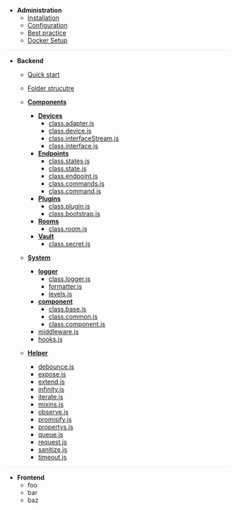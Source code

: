 * __Administration__
  * [Installation](administration/installation.md)
  * [Configuration](administration/configuration.md)
  * [Best practice](administration/best-practice.md)
  * [Docker Setup](administration/docker-setup.md)

<div style="border-top: 1px solid rgba(0,0,0,0.07); max-height: 0px !important"></div>

* __Backend__
  * [Quick start](backend/quick-start.md)
  * [Folder strucutre](backend/folder-structure.md)

  * [__Components__](backend/components/)
    * [__Devices__](backend/components/devices/)
      * [class.adapter.js](backend/components/devices/class.adapter.js.md)
      * [class.device.js](backend/components/devices/class.device.js.md)
      * [class.interfaceStream.js](backend/components/devices/class.interfaceStream.js.md)
      * [class.interface.js](backend/components/devices/class.interface.js.md)
    * [__Endpoints__](backend/components/endpoints/)
      * [class.states.js](backend/components/endpoints/class.states.js.md)
      * [class.state.js](backend/components/endpoints/class.state.js.md)
      * [class.endpoint.js](backend/components/endpoints/class.endpoint.js.md)
      * [class.commands.js](backend/components/endpoints/class.commands.js.md)
      * [class.command.js](backend/components/endpoints/class.command.js.md)
    * [__Plugins__](backend/components/plugins/)
      * [class.plugin.js](backend/components/plugins/class.plugin.js.md)
      * [class.bootstrap.js](backend/components/plugins/class.bootstrap.js.md)
    * [__Rooms__](backend/components/rooms/)
      * [class.room.js](backend/components/rooms/class.room.js.md)
    * [__Vault__](backend/components/vault/)
      * [class.secret.js](backend/components/vault/class.secret.js.md)
  
  * [__System__](backend/system/)
    * [__logger__](backend/system/logger/)
      * [class.logger.js](backend/logger/class.logger.js.md)
      * [formatter.js](backend/logger/formatter.js.md)
      * [levels.js](backend/logger/levels.js.md)
    * [__component__](backend/system/component/)
      * [class.base.js](backend/system/component/class.base.js.md)
      * [class.common.js](backend/system/component/class.common.js.md)
      * [class.component.js](backend/system/component/class.component.js.md)
    * [middleware.js](backend/system/middleware.js.md)
    * [hooks.js](backend/system/hooks.js.md)

  * [__Helper__](backend/helper/)
    * [debounce.js](backend/helper/debounce.js.md)
    * [expose.js](backend/helper/expose.js.md)
    * [extend.js](backend/helper/extend.js.md)
    * [infinity.js](backend/helper/infinity.js.md)
    * [iterate.js](backend/helper/iterate.js.md)
    * [mixins.js](backend/helper/mixins.js.md)
    * [observe.js](backend/helper/observe.js.md)
    * [promisify.js](backend/helper/promisify.js.md)
    * [propertys.js](backend/helper/propertys.js.md)
    * [queue.js](backend/helper/queue.js.md)
    * [request.js](backend/helper/request.js.md)
    * [sanitize.js](backend/helper/sanitize.js.md)
    * [timeout.js](backend/helper/timeout.js.md)

<div style="border-top: 1px solid rgba(0,0,0,0.07); max-height: 0px !important"></div>

* __Frontend__
  * foo
  * bar
  * baz